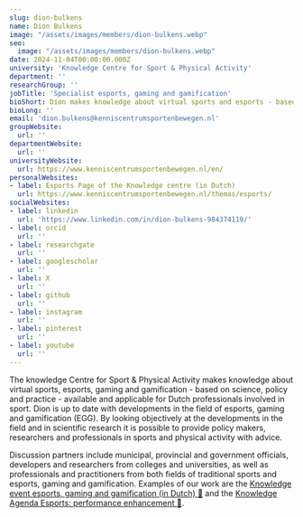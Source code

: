 ```yaml
---
slug: dion-bulkens
name: Dion Bulkens
image: "/assets/images/members/dion-bulkens.webp"
seo:
  image: "/assets/images/members/dion-bulkens.webp"
date: 2024-11-04T00:00:00.000Z
university: 'Knowledge Centre for Sport & Physical Activity'
department: ''
researchGroup: ''
jobTitle: 'Specialist esports, gaming and gamification'
bioShort: Dion makes knowledge about virtual sports and esports - based on science, policy and practice - available and applicable for Dutch professionals involved in sports.
bioLong: ''
email: 'dion.bulkens@kenniscentrumsportenbewegen.nl'
groupWebsite:
  url: ''
departmentWebsite:
  url: ''
universityWebsite:
  url: https://www.kenniscentrumsportenbewegen.nl/en/
personalWebsites:
- label: Esports Page of the Knowledge centre (in Dutch)
  url: https://www.kenniscentrumsportenbewegen.nl/themas/esports/
socialWebsites:
- label: linkedin
  url: 'https://www.linkedin.com/in/dion-bulkens-984374119/'
- label: orcid
  url: ''
- label: researchgate
  url: ''
- label: googlescholar
  url: ''
- label: X
  url: ''
- label: github
  url: ''
- label: instagram
  url: ''
- label: pinterest
  url: ''
- label: youtube
  url: ''
---
```


The knowledge Centre for Sport & Physical Activity makes knowledge about virtual sports, esports, gaming and gamification - based on science, policy and practice - available and applicable for Dutch professionals involved in sport. Dion is up to date with developments in the field of esports, gaming and gamification (EGG). By looking objectively at the developments in the field and in scientific research it is possible to provide policy makers, researchers and professionals in sports and physical activity with advice. 

Discussion partners include municipal, provincial and government officials, developers and researchers from colleges and universities, as well as professionals and practitioners from both fields of traditional sports and esports, gaming and gamification. Examples of our work are the [Knowledge event esports, gaming and gamification (in Dutch) :calendar:](https://kenniseventegg.nl/) and the [Knowledge Agenda Esports: performance enhancement :paperclip:](https://www.kennisbanksportenbewegen.nl/?file=11555&m=1702887392&action=file.download).